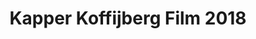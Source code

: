 ---
title: Kapper Koffijberg Film 2018
active: true
image:
youtube_id: Vpp8gKB-Ugk
text_color: '#ffffff'
large_text: true
button_color: '#241a1f'
button_hover_color: '#5e2d83'
text_shadow: true
text_shadow_color: '#000000'
---